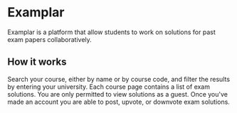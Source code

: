 # Examplar
Examplar is a platform that allow students to work on solutions for past exam papers collaboratively.

## How it works
Search your course, either by name or by course code, and filter the results by entering your university. Each course page contains a list of exam solutions. You are only permitted to view solutions as a guest. Once you've made an account you are able to post, upvote, or downvote exam solutions. 
